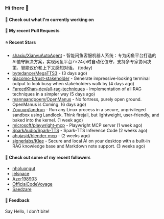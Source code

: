 ### Hi there 👋

#### 👷 Check out what I'm currently working on

#### 🔨 My recent Pull Requests


#### ⭐ Recent Stars

- [shaxiu/XianyuAutoAgent](https://github.com/shaxiu/XianyuAutoAgent) - 智能闲鱼客服机器人系统：专为闲鱼平台打造的AI值守解决方案，实现闲鱼平台7×24小时自动化值守，支持多专家协同决策、智能议价和上下文感知对话。 (today)
- [bytedance/MegaTTS3](https://github.com/bytedance/MegaTTS3) -  (3 days ago)
- [giacomo-b/rust-stakeholder](https://github.com/giacomo-b/rust-stakeholder) - Generate impressive-looking terminal output to look busy when stakeholders walk by (4 days ago)
- [FareedKhan-dev/all-rag-techniques](https://github.com/FareedKhan-dev/all-rag-techniques) - Implementation of all RAG techniques in a simpler way (5 days ago)
- [mannaandpoem/OpenManus](https://github.com/mannaandpoem/OpenManus) - No fortress, purely open ground.  OpenManus is Coming. (6 days ago)
- [Zouuup/landrun](https://github.com/Zouuup/landrun) - Run any Linux process in a secure, unprivileged sandbox using Landlock. Think firejail, but lightweight, user-friendly, and baked into the kernel. (1 week ago)
- [microsoft/playwright-mcp](https://github.com/microsoft/playwright-mcp) - Playwright MCP server (1 week ago)
- [SparkAudio/Spark-TTS](https://github.com/SparkAudio/Spark-TTS) - Spark-TTS Inference Code (2 weeks ago)
- [ahujasid/blender-mcp](https://github.com/ahujasid/blender-mcp) -  (2 weeks ago)
- [signerlabs/Klee](https://github.com/signerlabs/Klee) - Secure and local AI on your desktop with a built-in RAG knowledge base and Markdown note support. (3 weeks ago)

#### 👯 Check out some of my recent followers

- [nholuongut](https://github.com/nholuongut)
- [jelspace](https://github.com/jelspace)
- [Azer198903](https://github.com/Azer198903)
- [OfficialCodeVoyage](https://github.com/OfficialCodeVoyage)
- [Saedzare](https://github.com/Saedzare)

#### 💬 Feedback

Say Hello, I don't bite!